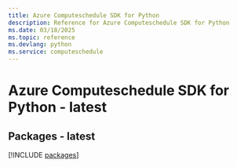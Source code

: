 ```yaml
---
title: Azure Computeschedule SDK for Python
description: Reference for Azure Computeschedule SDK for Python
ms.date: 03/18/2025
ms.topic: reference
ms.devlang: python
ms.service: computeschedule
---
```

# Azure Computeschedule SDK for Python - latest
## Packages - latest
[!INCLUDE [packages](computeschedule-index.md)]